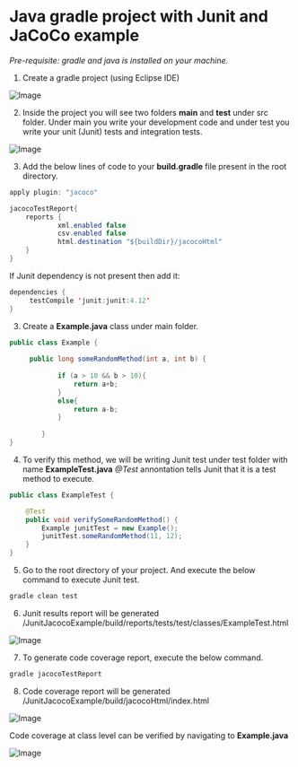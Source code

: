 #  Java gradle project with Junit and JaCoCo example

*Pre-requisite: gradle and java is installed on your machine.*

1. Create a gradle project (using Eclipse IDE)

![Image](https://github.com/shankybnl/junit-jacoco-example/blob/master/images/1.png)

2. Inside the project you will see two folders **main** and **test** under src folder. Under main you write your development  code and under test  you write your unit (Junit) tests and integration tests.

![Image](https://github.com/shankybnl/junit-jacoco-example/blob/master/images/2.png)

3. Add the below lines of code to your **build.gradle** file present in the root directory.

```java
apply plugin: "jacoco" 
```

```java 
jacocoTestReport{
    reports {
            xml.enabled false
            csv.enabled false
            html.destination "${buildDir}/jacocoHtml"
    }
}
```

If Junit dependency is not present then add it:

```java
dependencies {
     testCompile 'junit:junit:4.12'
}
```

3. Create a **Example.java** class under main folder.

```java
public class Example {
	
	 public long someRandomMethod(int a, int b) {
	    	
	    	if (a > 10 && b > 10){
	    		return a+b;
	    	}
	    	else{
	    		return a-b;
	    	}
	       
	    }
}
```
4. To verify this method, we will be writing Junit test under test folder with name **ExampleTest.java**
*@Test* annontation tells Junit that it is a test method to execute.

```java
public class ExampleTest {

    @Test
	public void verifySomeRandomMethod() {
		Example junitTest = new Example();
		junitTest.someRandomMethod(11, 12);
	}
}
```
5. Go to the root directory of your project. And execute the below command to execute Junit test.

```java
gradle clean test
```

6. Junit results report will be generated /JunitJacocoExample/build/reports/tests/test/classes/ExampleTest.html

![Image](https://github.com/shankybnl/junit-jacoco-example/blob/master/images/5.png)


7. To generate code coverage report, execute the below command.

```java
gradle jacocoTestReport
```

8. Code coverage report will be generated /JunitJacocoExample/build/jacocoHtml/index.html

![Image](https://github.com/shankybnl/junit-jacoco-example/blob/master/images/4.png)

Code coverage at class level can be verified by navigating to **Example.java**

![Image](https://github.com/shankybnl/junit-jacoco-example/blob/master/images/3.png)

